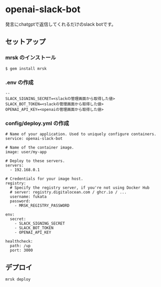 # openai-slack-bot

発言にchatgptで返信してくれるだけのslack botです。

## セットアップ

### mrsk のインストール

```
$ gem install mrsk
```

### .env の作成

```
--
SLACK_SIGNING_SECRET=<slackの管理画面から取得した値>
SLACK_BOT_TOKEN=<slackの管理画面から取得した値>
OPENAI_API_KEY=<openaiの管理画面から取得した値>
```

### config/deploy.yml の作成

```
# Name of your application. Used to uniquely configure containers.
service: openai-slack-bot

# Name of the container image.
image: user/my-app

# Deploy to these servers.
servers:
  - 192.168.0.1 

# Credentials for your image host.
registry:
  # Specify the registry server, if you're not using Docker Hub
  # server: registry.digitalocean.com / ghcr.io / ...
  username: fukata 
  password:
    - MRSK_REGISTRY_PASSWORD

env:
  secret:
    - SLACK_SIGNING_SECRET
    - SLACK_BOT_TOKEN
    - OPENAI_API_KEY

healthcheck:
  path: /up
  port: 3000

```

## デプロイ

```
mrsk deploy
```
